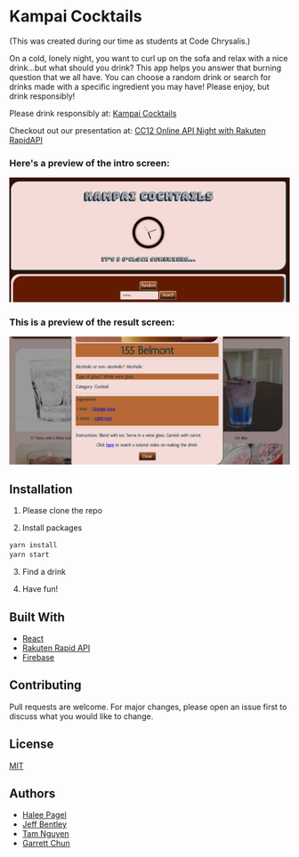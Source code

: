 # Kampai Cocktails

(This was created during our time as students at Code Chrysalis.)

On a cold, lonely night, you want to curl up on the sofa and relax with a nice drink...but what should you drink? This app helps you answer that burning question that we all have. You can choose a random drink or search for drinks made with a specific ingredient you may have! Please enjoy, but drink responsibly!

Please drink responsibly at:
[Kampai Cocktails](https://kampai-cocktails.web.app/)

Checkout out our presentation at:
[CC12 Online API Night with Rakuten RapidAPI](https://youtu.be/Qu_bTj7-abY?t=3118)

### Here's a preview of the intro screen:

![Kampai Cocktails1](./kampai1.png)

### This is a preview of the result screen:

![Kampai Cocktails1](./kampai2.png)

## Installation

1. Please clone the repo

2. Install packages

```bash
yarn install
yarn start
```

3.  Find a drink

4.  Have fun!

## Built With

- [React](https://reactjs.org/)
- [Rakuten Rapid API](https://english.api.rakuten.net/)
- [Firebase](https://firebase.google.com/)

## Contributing

Pull requests are welcome. For major changes, please open an issue first to discuss what you would like to change.

## License

[MIT](https://choosealicense.com/licenses/mit/)

## Authors

- [Halee Pagel](https://github.com/haleepagel)
- [Jeff Bentley](https://github.com/jbentleyjp)
- [Tam Nguyen](https://github.com/softwaredeveloptam)
- [Garrett Chun](https://github.com/KapakahiCoder)
